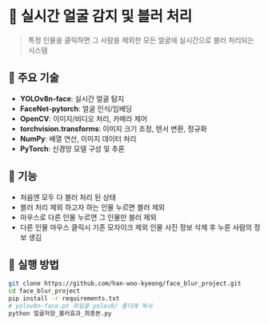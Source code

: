 # 🧠 실시간 얼굴 감지 및 블러 처리

> 특정 인물을 클릭하면 그 사람을 제외한 모든 얼굴에 실시간으로 블러 처리되는 시스템

## 📌 주요 기술

- **YOLOv8n-face**: 실시간 얼굴 탐지
- **FaceNet-pytorch**: 얼굴 인식/임베딩
- **OpenCV**: 이미지/비디오 처리, 카메라 제어
- **torchvision.transforms**: 이미지 크기 조정, 텐서 변환, 정규화
- **NumPy**: 배열 연산, 이미지 데이터 처리
- **PyTorch**: 신경망 모델 구성 및 추론

## 🧪 기능

- 처음엔 모두 다 블러 처리 된 상태
- 블러 처리 제외 하고자 하는 인물 누르면 블러 제외
- 마우스로 다른 인물 누르면 그 인물만 블러 제외
- 다른 인물 마우스 클릭시 기존 모자이크 제외 인물 사진 정보 삭제 후 누른 사람의 정보 생김

## 📂 실행 방법

```bash
git clone https://github.com/han-woo-kyeong/face_blur_project.git
cd face_blur_project
pip install -r requirements.txt
# yolov8n-face.pt 파일을 yolov8/ 폴더에 복사
python 얼굴저장_블러효과_최종본.py
